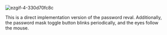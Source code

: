 ![ezgif-4-330d70fc8c](https://github.com/user-attachments/assets/33314642-deca-4a2c-94b4-71633c3e4336)

This is a direct implementation version of the password reval.
Additionally, the password mask toggle button blinks periodically, and the eyes follow the mouse.
